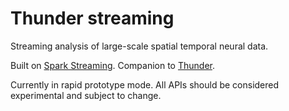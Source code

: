 # Thunder streaming

Streaming analysis of large-scale spatial temporal neural data. 

Built on [Spark Streaming](https://spark.apache.org/streaming/). Companion to [Thunder](http://thunder-project.org).

Currently in rapid prototype mode. All APIs should be considered experimental and subject to change.
